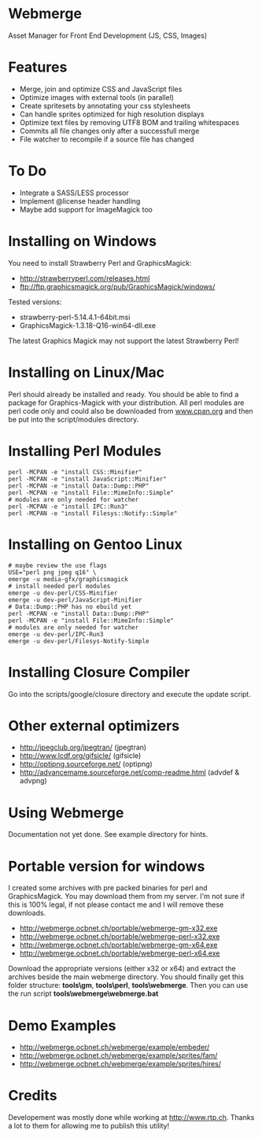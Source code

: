Webmerge
========
Asset Manager for Front End Development (JS, CSS, Images)

Features
========
- Merge, join and optimize CSS and JavaScript files
- Optimize images with external tools (in parallel)
- Create spritesets by annotating your css stylesheets
- Can handle sprites optimized for high resolution displays
- Optimize text files by removing UTF8 BOM and trailing whitespaces
- Commits all file changes only after a successfull merge
- File watcher to recompile if a source file has changed

To Do
=====
- Integrate a SASS/LESS processor
- Implement @license header handling
- Maybe add support for ImageMagick too

Installing on Windows
=====================
You need to install Strawberry Perl and GraphicsMagick:
- http://strawberryperl.com/releases.html
- ftp://ftp.graphicsmagick.org/pub/GraphicsMagick/windows/

Tested versions:
- strawberry-perl-5.14.4.1-64bit.msi
- GraphicsMagick-1.3.18-Q16-win64-dll.exe

The latest Graphics Magick may not support the latest Strawberry Perl!

Installing on Linux/Mac
=======================
Perl should already be installed and ready. You should be able
to find a package for Graphics-Magick with your distribution. All
perl modules are perl code only and could also be downloaded from
www.cpan.org and then be put into the script/modules directory.

Installing Perl Modules
=======================
    perl -MCPAN -e "install CSS::Minifier"
    perl -MCPAN -e "install JavaScript::Minifier"
    perl -MCPAN -e "install Data::Dump::PHP"
    perl -MCPAN -e "install File::MimeInfo::Simple"
    # modules are only needed for watcher
    perl -MCPAN -e "install IPC::Run3"
    perl -MCPAN -e "install Filesys::Notify::Simple"

Installing on Gentoo Linux
==========================
    # maybe review the use flags
    USE="perl png jpeg q16" \
    emerge -u media-gfx/graphicsmagick
    # install needed perl modules
    emerge -u dev-perl/CSS-Minifier
    emerge -u dev-perl/JavaScript-Minifier
    # Data::Dump::PHP has no ebuild yet
    perl -MCPAN -e "install Data::Dump::PHP"
    perl -MCPAN -e "install File::MimeInfo::Simple"
    # modules are only needed for watcher
    emerge -u dev-perl/IPC-Run3
    emerge -u dev-perl/Filesys-Notify-Simple

Installing Closure Compiler
===========================
Go into the scripts/google/closure directory and execute the update script.

Other external optimizers
=========================
- http://jpegclub.org/jpegtran/ (jpegtran)
- http://www.lcdf.org/gifsicle/ (gifsicle)
- http://optipng.sourceforge.net/ (optipng)
- http://advancemame.sourceforge.net/comp-readme.html (advdef & advpng)

Using Webmerge
==============
Documentation not yet done. See example directory for hints.

Portable version for windows
============================
I created some archives with pre packed binaries for perl and
GraphicsMagick. You may download them from my server. I'm not
sure if this is 100% legal, if not please contact me and I will
remove these downloads.

- http://webmerge.ocbnet.ch/portable/webmerge-gm-x32.exe
- http://webmerge.ocbnet.ch/portable/webmerge-perl-x32.exe
- http://webmerge.ocbnet.ch/portable/webmerge-gm-x64.exe
- http://webmerge.ocbnet.ch/portable/webmerge-perl-x64.exe

Download the appropriate versions (either x32 or x64) and
extract the archives beside the main webmerge directory.
You should finally get this folder structure:
__tools\gm__, __tools\perl__, __tools\webmerge__. Then you
can use the run script __tools\webmerge\webmerge.bat__


Demo Examples
=============
- http://webmerge.ocbnet.ch/webmerge/example/embeder/
- http://webmerge.ocbnet.ch/webmerge/example/sprites/fam/
- http://webmerge.ocbnet.ch/webmerge/example/sprites/hires/

Credits
=======
Developement was mostly done while working at http://www.rtp.ch.
Thanks a lot to them for allowing me to publish this utility!
